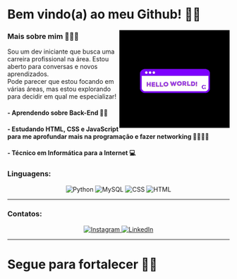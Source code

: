 # Bem vindo(a) ao meu Github! 🤙🏻

<img src="giphy.gif" width="250px" align="right">

### Mais sobre mim 👨🏻‍💻

Sou um dev iniciante que busca uma carreira profissional na área. Estou aberto para conversas e novos aprendizados.  
Pode parecer que estou focando em várias áreas, mas estou explorando para decidir em qual me especializar!

#### - Aprendendo sobre Back-End 🙏🏻

#### - Estudando HTML, CSS e JavaScript para me aprofundar mais na programação e fazer networking 🫱🏻‍🫲🏾

#### - Técnico em Informática para a Internet 💻



### Linguagens:

<div align="center">

  ![Python](https://img.icons8.com/color/48/000000/python.png) 
  ![MySQL](https://img.icons8.com/color/48/000000/mysql-logo.png) 
  <img src="https://img.icons8.com/color/48/000000/css3.png" alt="CSS"> 
  <img src="https://img.icons8.com/color/48/000000/html-5.png" alt="HTML">

</div>

---

### Contatos:

<div align="center">
  <a href="https://instagram.com/tevo.sc" target="_blank">
    <img src="https://img.icons8.com/color/48/000000/instagram-new.png" alt="Instagram">
    
  </a>
  
  <a href="https://www.linkedin.com/in/estêvão-cordeiro-649b24324" target="_blank">
    <img src="https://img.icons8.com/color/48/000000/linkedin.png" alt="LinkedIn">
    
  </a>
</div>

---

# Segue para fortalecer 💪🏻


